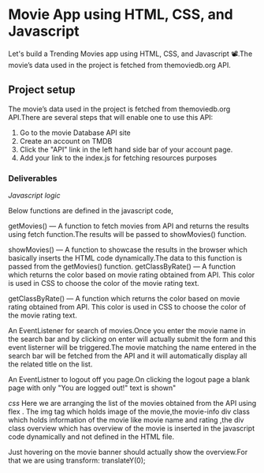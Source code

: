 # Movie App using HTML, CSS, and Javascript

Let's build a Trending Movies app using HTML, CSS, and Javascript 📽.The movie’s data used in the project is fetched from themoviedb.org API.

## Project setup
The movie’s data used in the project is fetched from themoviedb.org API.There are several steps that will enable one to use this API:

1. Go to the movie Database API site
2. Create an account on TMDB
3. Click the "API" link in the left hand side bar of your account page.
4. Add your link to the index.js for fetching resources purposes


### Deliverables
*Javascript logic*

Below functions are defined in the javascript code,

getMovies() — A function to fetch movies from API and returns the results using fetch function.The results will be passed to showMovies() function.

showMovies() — A function to showcase the results in the browser which basically inserts the HTML code dynamically.The data to this function is passed from the getMovies() function.
getClassByRate() — A function which returns the color based on movie rating obtained from API. This color is used in CSS to choose the color of the movie rating text.

getClassByRate() — A function which returns the color based on movie rating obtained from API. This color is used in CSS to choose the color of the movie rating text.

An EventListener for search of movies.Once you enter the movie name in the search bar and by clicking on enter will actually submit the form and this event listerner will be triggered.The movie matching the name entered in the search bar will be fetched from the API and it will automatically display all the related title on the list.

An EventListner to logout off you page.On clicking the logout page a blank page with only "You are logged out!" text is shown"

*css*
Here we are arranging the list of the movies obtained from the API using flex . The img tag which holds image of the movie,the movie-info div class which holds information of the movie like movie name and rating ,the div class overview which has overview of the movie is inserted in the javascript code dynamically and not defined in the HTML file.

Just hovering on the movie banner should actually show the overview.For that we are using transform: translateY(0);

